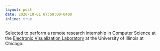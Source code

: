 ```yaml
---
layout: post
date: 2020-10-01 07:59:00-0400
inline: true
---
```


Selected to perform a remote research internship in Computer Science at the [Electronic Visualization Laboratory](https://www.evl.uic.edu/) at the University of Illinois at Chicago.